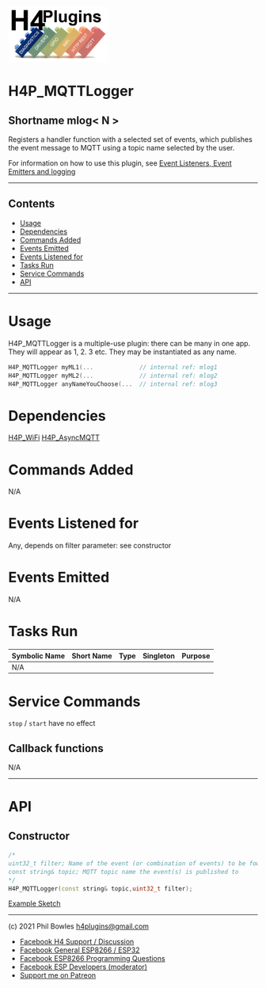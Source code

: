 ![H4P Logo](/assets/DiagLogo.jpg)

# H4P_MQTTLogger

## Shortname mlog< N >

Registers a handler function with a selected set of events, which publishes the event message to MQTT using a topic name selected by the user.

For information on how to use this plugin, see [Event Listeners, Event Emitters and logging](events.md)

---

## Contents

* [Usage](#usage)
* [Dependencies](#dependencies)
* [Commands Added](#commands-added)
* [Events Emitted](#s-emitted)
* [Events Listened for](#s-listened-for)
* [Tasks Run](#tasks-run)
* [Service Commands](#service-commands)
* [API](#api)

---

# Usage

H4P_MQTTLogger is a multiple-use plugin: there can be many in one app.
They will appear as <base shortname>1, <base shortname>2. <base shortname>3 etc. 
They may be instantiated as any name.

```cpp
H4P_MQTTLogger myML1(...             // internal ref: mlog1
H4P_MQTTLogger myML2(...             // internal ref: mlog2
H4P_MQTTLogger anyNameYouChoose(...  // internal ref: mlog3
```

# Dependencies

[H4P_WiFi](h4wifi.md)
[H4P_AsyncMQTT](h4mqtt)

# Commands Added

N/A

# Events Listened for

Any, depends on filter parameter: see constructor

# Events Emitted

N/A

# Tasks Run

| Symbolic Name | Short Name | Type | Singleton | Purpose |
| :----------   | :--------- | :--- | :-------: | :---    |
|N/A| | | | |

# Service Commands

`stop` / `start` have no effect

## Callback functions

N/A

---

# API

## Constructor

```cpp
/*
uint32_t filter; Name of the event (or combination of events) to be fowarded to the event handler function
const string& topic; MQTT topic name the event(s) is published to 
*/
H4P_MQTTLogger(const string& topic,uint32_t filter);
```

[Example Sketch](../examples/LOGGING/H4P_MQTTLogger/H4P_MQTTLogger.ino)

---

(c) 2021 Phil Bowles h4plugins@gmail.com

* [Facebook H4  Support / Discussion](https://www.facebook.com/groups/444344099599131/)
* [Facebook General ESP8266 / ESP32](https://www.facebook.com/groups/2125820374390340/)
* [Facebook ESP8266 Programming Questions](https://www.facebook.com/groups/esp8266questions/)
* [Facebook ESP Developers (moderator)](https://www.facebook.com/groups/ESP8266/)
* [Support me on Patreon](https://patreon.com/esparto)